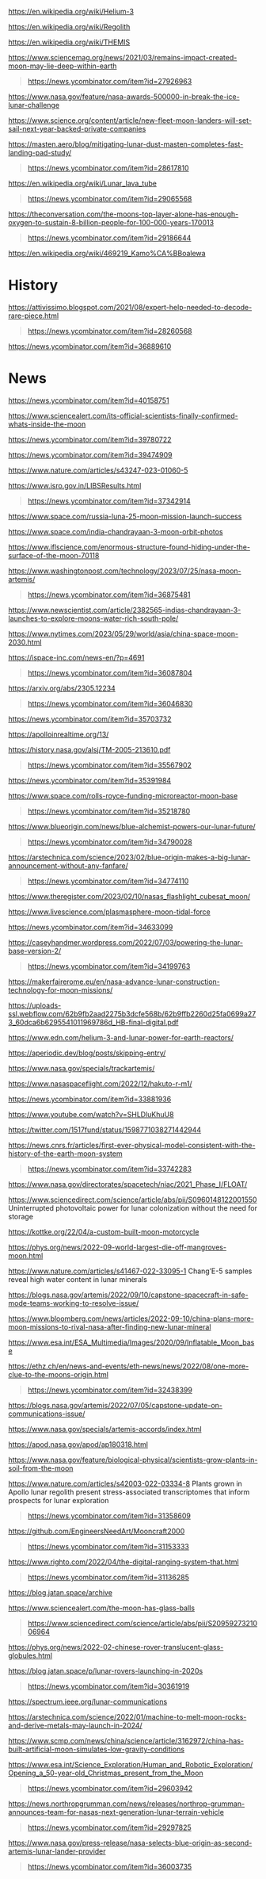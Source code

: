 https://en.wikipedia.org/wiki/Helium-3

https://en.wikipedia.org/wiki/Regolith

https://en.wikipedia.org/wiki/THEMIS

https://www.sciencemag.org/news/2021/03/remains-impact-created-moon-may-lie-deep-within-earth
> https://news.ycombinator.com/item?id=27926963

https://www.nasa.gov/feature/nasa-awards-500000-in-break-the-ice-lunar-challenge

https://www.science.org/content/article/new-fleet-moon-landers-will-set-sail-next-year-backed-private-companies

https://masten.aero/blog/mitigating-lunar-dust-masten-completes-fast-landing-pad-study/
> https://news.ycombinator.com/item?id=28617810

https://en.wikipedia.org/wiki/Lunar_lava_tube
> https://news.ycombinator.com/item?id=29065568

https://theconversation.com/the-moons-top-layer-alone-has-enough-oxygen-to-sustain-8-billion-people-for-100-000-years-170013
> https://news.ycombinator.com/item?id=29186644

https://en.wikipedia.org/wiki/469219_Kamo%CA%BBoalewa

# History
https://attivissimo.blogspot.com/2021/08/expert-help-needed-to-decode-rare-piece.html
> https://news.ycombinator.com/item?id=28260568

https://news.ycombinator.com/item?id=36889610

# News
https://news.ycombinator.com/item?id=40158751

https://www.sciencealert.com/its-official-scientists-finally-confirmed-whats-inside-the-moon

https://news.ycombinator.com/item?id=39780722

https://news.ycombinator.com/item?id=39474909

https://www.nature.com/articles/s43247-023-01060-5

https://www.isro.gov.in/LIBSResults.html
> https://news.ycombinator.com/item?id=37342914

https://www.space.com/russia-luna-25-moon-mission-launch-success

https://www.space.com/india-chandrayaan-3-moon-orbit-photos
>

https://www.iflscience.com/enormous-structure-found-hiding-under-the-surface-of-the-moon-70118

https://www.washingtonpost.com/technology/2023/07/25/nasa-moon-artemis/
> https://news.ycombinator.com/item?id=36875481

https://www.newscientist.com/article/2382565-indias-chandrayaan-3-launches-to-explore-moons-water-rich-south-pole/

https://www.nytimes.com/2023/05/29/world/asia/china-space-moon-2030.html

https://ispace-inc.com/news-en/?p=4691
> https://news.ycombinator.com/item?id=36087804

https://arxiv.org/abs/2305.12234
> https://news.ycombinator.com/item?id=36046830

https://news.ycombinator.com/item?id=35703732

https://apolloinrealtime.org/13/

https://history.nasa.gov/alsj/TM-2005-213610.pdf
> https://news.ycombinator.com/item?id=35567902

https://news.ycombinator.com/item?id=35391984

https://www.space.com/rolls-royce-funding-microreactor-moon-base
> https://news.ycombinator.com/item?id=35218780

https://www.blueorigin.com/news/blue-alchemist-powers-our-lunar-future/
> https://news.ycombinator.com/item?id=34790028

https://arstechnica.com/science/2023/02/blue-origin-makes-a-big-lunar-announcement-without-any-fanfare/
> https://news.ycombinator.com/item?id=34774110

https://www.theregister.com/2023/02/10/nasas_flashlight_cubesat_moon/

https://www.livescience.com/plasmasphere-moon-tidal-force

https://news.ycombinator.com/item?id=34633099

https://caseyhandmer.wordpress.com/2022/07/03/powering-the-lunar-base-version-2/
> https://news.ycombinator.com/item?id=34199763

https://makerfairerome.eu/en/nasa-advance-lunar-construction-technology-for-moon-missions/

https://uploads-ssl.webflow.com/62b9fb2aad2275b3dcfe568b/62b9ffb2260d25fa0699a273_60dca6b6295541011969786d_HB-final-digital.pdf

https://www.edn.com/helium-3-and-lunar-power-for-earth-reactors/

https://aperiodic.dev/blog/posts/skipping-entry/

https://www.nasa.gov/specials/trackartemis/

https://www.nasaspaceflight.com/2022/12/hakuto-r-m1/

https://news.ycombinator.com/item?id=33881936

https://www.youtube.com/watch?v=SHLDluKhuU8

https://twitter.com/1517fund/status/1598771038271442944

https://news.cnrs.fr/articles/first-ever-physical-model-consistent-with-the-history-of-the-earth-moon-system
> https://news.ycombinator.com/item?id=33742283

https://www.nasa.gov/directorates/spacetech/niac/2021_Phase_I/FLOAT/

https://www.sciencedirect.com/science/article/abs/pii/S0960148122001550 Uninterrupted photovoltaic power for lunar colonization without the need for storage

https://kottke.org/22/04/a-custom-built-moon-motorcycle

https://phys.org/news/2022-09-world-largest-die-off-mangroves-moon.html

https://www.nature.com/articles/s41467-022-33095-1 Chang’E-5 samples reveal high water content in lunar minerals

https://blogs.nasa.gov/artemis/2022/09/10/capstone-spacecraft-in-safe-mode-teams-working-to-resolve-issue/

https://www.bloomberg.com/news/articles/2022-09-10/china-plans-more-moon-missions-to-rival-nasa-after-finding-new-lunar-mineral

https://www.esa.int/ESA_Multimedia/Images/2020/09/Inflatable_Moon_base

https://ethz.ch/en/news-and-events/eth-news/news/2022/08/one-more-clue-to-the-moons-origin.html
> https://news.ycombinator.com/item?id=32438399

https://blogs.nasa.gov/artemis/2022/07/05/capstone-update-on-communications-issue/

https://www.nasa.gov/specials/artemis-accords/index.html

https://apod.nasa.gov/apod/ap180318.html

https://www.nasa.gov/feature/biological-physical/scientists-grow-plants-in-soil-from-the-moon

https://www.nature.com/articles/s42003-022-03334-8 Plants grown in Apollo lunar regolith present stress-associated transcriptomes that inform prospects for lunar exploration
> https://news.ycombinator.com/item?id=31358609

https://github.com/EngineersNeedArt/Mooncraft2000
> https://news.ycombinator.com/item?id=31153333

https://www.righto.com/2022/04/the-digital-ranging-system-that.html
> https://news.ycombinator.com/item?id=31136285

https://blog.jatan.space/archive

https://www.sciencealert.com/the-moon-has-glass-balls
> https://www.sciencedirect.com/science/article/abs/pii/S2095927321006964

https://phys.org/news/2022-02-chinese-rover-translucent-glass-globules.html

https://blog.jatan.space/p/lunar-rovers-launching-in-2020s
> https://news.ycombinator.com/item?id=30361919

https://spectrum.ieee.org/lunar-communications

https://arstechnica.com/science/2022/01/machine-to-melt-moon-rocks-and-derive-metals-may-launch-in-2024/

https://www.scmp.com/news/china/science/article/3162972/china-has-built-artificial-moon-simulates-low-gravity-conditions

https://www.esa.int/Science_Exploration/Human_and_Robotic_Exploration/Opening_a_50-year-old_Christmas_present_from_the_Moon
> https://news.ycombinator.com/item?id=29603942

https://news.northropgrumman.com/news/releases/northrop-grumman-announces-team-for-nasas-next-generation-lunar-terrain-vehicle
> https://news.ycombinator.com/item?id=29297825

https://www.nasa.gov/press-release/nasa-selects-blue-origin-as-second-artemis-lunar-lander-provider
> https://news.ycombinator.com/item?id=36003735
